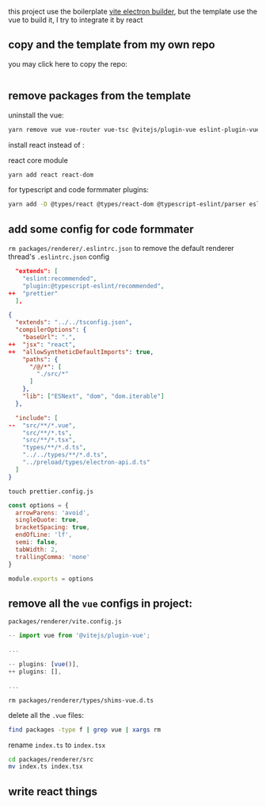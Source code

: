 this project use the boilerplate [vite electron builder](https://github.com/cawa-93/vite-electron-builder), but the template use the vue to build it, I try to integrate it by react 

## copy and the template from my own repo

you may click here to copy the repo:

![]()

## remove packages from the template

uninstall the vue:

```bash
yarn remove vue vue-router vue-tsc @vitejs/plugin-vue eslint-plugin-vue
```


install react instead of :

react core module
```bash
yarn add react react-dom
```

for typescript and code formmater plugins: 
```bash
yarn add -D @types/react @types/react-dom @typescript-eslint/parser eslint-config-prettier @typescript-eslint/eslint-plugin @typescript-eslint/parser
```

## add some config for code formmater

`rm packages/renderer/.eslintrc.json` to remove the default renderer thread's `.eslintrc.json` config

```json
  "extends": [
    "eslint:recommended",
    "plugin:@typescript-eslint/recommended",
++  "prettier"
  ],
```

```json
{
  "extends": "../../tsconfig.json",
  "compilerOptions": {
    "baseUrl": ".",
++  "jsx": "react",
++  "allowSyntheticDefaultImports": true,
    "paths": {
      "/@/*": [
        "./src/*"
      ]
    },
    "lib": ["ESNext", "dom", "dom.iterable"]
  },

  "include": [
--  "src/**/*.vue",
    "src/**/*.ts",
    "src/**/*.tsx",
    "types/**/*.d.ts",
    "../../types/**/*.d.ts",
    "../preload/types/electron-api.d.ts"
  ]
}
```

`touch prettier.config.js`
```js
const options = {
  arrowParens: 'avoid',
  singleQuote: true,
  bracketSpacing: true,
  endOfLine: 'lf',
  semi: false,
  tabWidth: 2,
  trallingComma: 'none'
}

module.exports = options
```

## remove all the `vue` configs in project:

`packages/renderer/vite.config.js`
```js
-- import vue from '@vitejs/plugin-vue';

...

-- plugins: [vue()],
++ plugins: [],

...
```

`rm packages/renderer/types/shims-vue.d.ts`

delete all the `.vue` files:
```bash
find packages -type f | grep vue | xargs rm
```

rename `index.ts` to `index.tsx`
```bash
cd packages/renderer/src
mv index.ts index.tsx
```

## write react things

